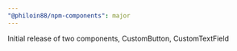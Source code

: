```yaml
---
"@philoin88/npm-components": major
---
```


Initial release of two components, CustomButton, CustomTextField
